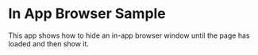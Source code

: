 # In App Browser Sample

This app shows how to hide an in-app browser window until the page has loaded and then show it.
